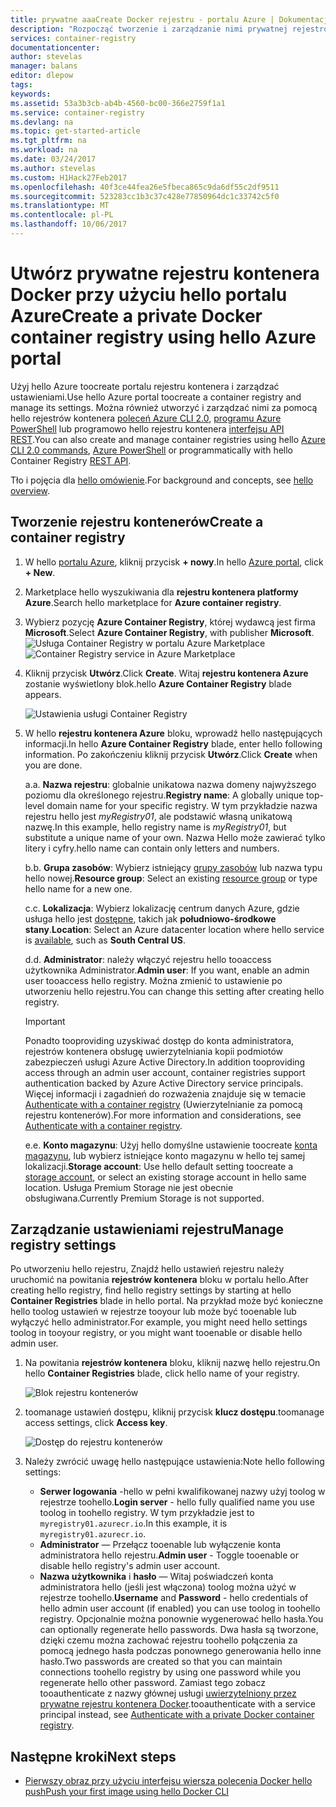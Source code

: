 ```yaml
---
title: prywatne aaaCreate Docker rejestru - portalu Azure | Dokumentacja firmy Microsoft
description: "Rozpocząć tworzenie i zarządzanie nimi prywatnej rejestrów kontenera Docker z hello portalu Azure"
services: container-registry
documentationcenter: 
author: stevelas
manager: balans
editor: dlepow
tags: 
keywords: 
ms.assetid: 53a3b3cb-ab4b-4560-bc00-366e2759f1a1
ms.service: container-registry
ms.devlang: na
ms.topic: get-started-article
ms.tgt_pltfrm: na
ms.workload: na
ms.date: 03/24/2017
ms.author: stevelas
ms.custom: H1Hack27Feb2017
ms.openlocfilehash: 40f3ce44fea26e5fbeca865c9da6df55c2df9511
ms.sourcegitcommit: 523283cc1b3c37c428e77850964dc1c33742c5f0
ms.translationtype: MT
ms.contentlocale: pl-PL
ms.lasthandoff: 10/06/2017
---
```

# <a name="create-a-private-docker-container-registry-using-hello-azure-portal"></a><span data-ttu-id="99f82-103">Utwórz prywatne rejestru kontenera Docker przy użyciu hello portalu Azure</span><span class="sxs-lookup"><span data-stu-id="99f82-103">Create a private Docker container registry using hello Azure portal</span></span>
<span data-ttu-id="99f82-104">Użyj hello Azure toocreate portalu rejestru kontenera i zarządzać ustawieniami.</span><span class="sxs-lookup"><span data-stu-id="99f82-104">Use hello Azure portal toocreate a container registry and manage its settings.</span></span> <span data-ttu-id="99f82-105">Można również utworzyć i zarządzać nimi za pomocą hello rejestrów kontenera [poleceń Azure CLI 2.0](container-registry-get-started-azure-cli.md), [programu Azure PowerShell](container-registry-get-started-powershell.md) lub programowo hello rejestru kontenera [interfejsu API REST](https://go.microsoft.com/fwlink/p/?linkid=834376).</span><span class="sxs-lookup"><span data-stu-id="99f82-105">You can also create and manage container registries using hello [Azure CLI 2.0 commands](container-registry-get-started-azure-cli.md), [Azure PowerShell](container-registry-get-started-powershell.md) or programmatically with hello Container Registry [REST API](https://go.microsoft.com/fwlink/p/?linkid=834376).</span></span>

<span data-ttu-id="99f82-106">Tło i pojęcia dla [hello omówienie](container-registry-intro.md).</span><span class="sxs-lookup"><span data-stu-id="99f82-106">For background and concepts, see [hello overview](container-registry-intro.md).</span></span>

## <a name="create-a-container-registry"></a><span data-ttu-id="99f82-107">Tworzenie rejestru kontenerów</span><span class="sxs-lookup"><span data-stu-id="99f82-107">Create a container registry</span></span>
1. <span data-ttu-id="99f82-108">W hello [portalu Azure](https://portal.azure.com), kliknij przycisk **+ nowy**.</span><span class="sxs-lookup"><span data-stu-id="99f82-108">In hello [Azure portal](https://portal.azure.com), click **+ New**.</span></span>
2. <span data-ttu-id="99f82-109">Marketplace hello wyszukiwania dla **rejestru kontenera platformy Azure**.</span><span class="sxs-lookup"><span data-stu-id="99f82-109">Search hello marketplace for **Azure container registry**.</span></span>
3. <span data-ttu-id="99f82-110">Wybierz pozycję **Azure Container Registry**, której wydawcą jest firma **Microsoft**.</span><span class="sxs-lookup"><span data-stu-id="99f82-110">Select **Azure Container Registry**, with publisher **Microsoft**.</span></span>
    <span data-ttu-id="99f82-111">![Usługa Container Registry w portalu Azure Marketplace](./media/container-registry-get-started-portal/container-registry-marketplace.png)</span><span class="sxs-lookup"><span data-stu-id="99f82-111">![Container Registry service in Azure Marketplace](./media/container-registry-get-started-portal/container-registry-marketplace.png)</span></span>
4. <span data-ttu-id="99f82-112">Kliknij przycisk **Utwórz**.</span><span class="sxs-lookup"><span data-stu-id="99f82-112">Click **Create**.</span></span> <span data-ttu-id="99f82-113">Witaj **rejestru kontenera Azure** zostanie wyświetlony blok.</span><span class="sxs-lookup"><span data-stu-id="99f82-113">hello **Azure Container Registry** blade appears.</span></span>

    ![Ustawienia usługi Container Registry](./media/container-registry-get-started-portal/container-registry-settings.png)
5. <span data-ttu-id="99f82-115">W hello **rejestru kontenera Azure** bloku, wprowadź hello następujących informacji.</span><span class="sxs-lookup"><span data-stu-id="99f82-115">In hello **Azure Container Registry** blade, enter hello following information.</span></span> <span data-ttu-id="99f82-116">Po zakończeniu kliknij przycisk **Utwórz**.</span><span class="sxs-lookup"><span data-stu-id="99f82-116">Click **Create** when you are done.</span></span>

    <span data-ttu-id="99f82-117">a.</span><span class="sxs-lookup"><span data-stu-id="99f82-117">a.</span></span> <span data-ttu-id="99f82-118">**Nazwa rejestru**: globalnie unikatowa nazwa domeny najwyższego poziomu dla określonego rejestru.</span><span class="sxs-lookup"><span data-stu-id="99f82-118">**Registry name**: A globally unique top-level domain name for your specific registry.</span></span> <span data-ttu-id="99f82-119">W tym przykładzie nazwa rejestru hello jest *myRegistry01*, ale podstawić własną unikatową nazwę.</span><span class="sxs-lookup"><span data-stu-id="99f82-119">In this example, hello registry name is *myRegistry01*, but substitute a unique name of your own.</span></span> <span data-ttu-id="99f82-120">Nazwa Hello może zawierać tylko litery i cyfry.</span><span class="sxs-lookup"><span data-stu-id="99f82-120">hello name can contain only letters and numbers.</span></span>

    <span data-ttu-id="99f82-121">b.</span><span class="sxs-lookup"><span data-stu-id="99f82-121">b.</span></span> <span data-ttu-id="99f82-122">**Grupa zasobów**: Wybierz istniejący [grupy zasobów](../azure-resource-manager/resource-group-overview.md#resource-groups) lub nazwa typu hello nowej.</span><span class="sxs-lookup"><span data-stu-id="99f82-122">**Resource group**: Select an existing [resource group](../azure-resource-manager/resource-group-overview.md#resource-groups) or type hello name for a new one.</span></span>

    <span data-ttu-id="99f82-123">c.</span><span class="sxs-lookup"><span data-stu-id="99f82-123">c.</span></span> <span data-ttu-id="99f82-124">**Lokalizacja**: Wybierz lokalizację centrum danych Azure, gdzie usługa hello jest [dostępne](https://azure.microsoft.com/regions/services/), takich jak **południowo-środkowe stany**.</span><span class="sxs-lookup"><span data-stu-id="99f82-124">**Location**: Select an Azure datacenter location where hello service is [available](https://azure.microsoft.com/regions/services/), such as **South Central US**.</span></span>

    <span data-ttu-id="99f82-125">d.</span><span class="sxs-lookup"><span data-stu-id="99f82-125">d.</span></span> <span data-ttu-id="99f82-126">**Administrator**: należy włączyć rejestru hello tooaccess użytkownika Administrator.</span><span class="sxs-lookup"><span data-stu-id="99f82-126">**Admin user**: If you want, enable an admin user tooaccess hello registry.</span></span> <span data-ttu-id="99f82-127">Można zmienić to ustawienie po utworzeniu hello rejestru.</span><span class="sxs-lookup"><span data-stu-id="99f82-127">You can change this setting after creating hello registry.</span></span>

      > [!IMPORTANT]
      > <span data-ttu-id="99f82-128">Ponadto tooproviding uzyskiwać dostęp do konta administratora, rejestrów kontenera obsługę uwierzytelniania kopii podmiotów zabezpieczeń usługi Azure Active Directory.</span><span class="sxs-lookup"><span data-stu-id="99f82-128">In addition tooproviding access through an admin user account, container registries support authentication backed by Azure Active Directory service principals.</span></span> <span data-ttu-id="99f82-129">Więcej informacji i zagadnień do rozważenia znajduje się w temacie [Authenticate with a container registry](container-registry-authentication.md) (Uwierzytelnianie za pomocą rejestru kontenerów).</span><span class="sxs-lookup"><span data-stu-id="99f82-129">For more information and considerations, see [Authenticate with a container registry](container-registry-authentication.md).</span></span>
      >

    <span data-ttu-id="99f82-130">e.</span><span class="sxs-lookup"><span data-stu-id="99f82-130">e.</span></span> <span data-ttu-id="99f82-131">**Konto magazynu**: Użyj hello domyślne ustawienie toocreate [konta magazynu](../storage/common/storage-introduction.md), lub wybierz istniejące konto magazynu w hello tej samej lokalizacji.</span><span class="sxs-lookup"><span data-stu-id="99f82-131">**Storage account**: Use hello default setting toocreate a [storage account](../storage/common/storage-introduction.md), or select an existing storage account in hello same location.</span></span> <span data-ttu-id="99f82-132">Usługa Premium Storage nie jest obecnie obsługiwana.</span><span class="sxs-lookup"><span data-stu-id="99f82-132">Currently Premium Storage is not supported.</span></span>

## <a name="manage-registry-settings"></a><span data-ttu-id="99f82-133">Zarządzanie ustawieniami rejestru</span><span class="sxs-lookup"><span data-stu-id="99f82-133">Manage registry settings</span></span>
<span data-ttu-id="99f82-134">Po utworzeniu hello rejestru, Znajdź hello ustawień rejestru należy uruchomić na powitania **rejestrów kontenera** bloku w portalu hello.</span><span class="sxs-lookup"><span data-stu-id="99f82-134">After creating hello registry, find hello registry settings by starting at hello **Container Registries** blade in hello portal.</span></span> <span data-ttu-id="99f82-135">Na przykład może być konieczne hello toolog ustawień w rejestrze tooyour lub może być tooenable lub wyłączyć hello administrator.</span><span class="sxs-lookup"><span data-stu-id="99f82-135">For example, you might need hello settings toolog in tooyour registry, or you might want tooenable or disable hello admin user.</span></span>

1. <span data-ttu-id="99f82-136">Na powitania **rejestrów kontenera** bloku, kliknij nazwę hello rejestru.</span><span class="sxs-lookup"><span data-stu-id="99f82-136">On hello **Container Registries** blade, click hello name of your registry.</span></span>

    ![Blok rejestru kontenerów](./media/container-registry-get-started-portal/container-registry-blade.png)
2. <span data-ttu-id="99f82-138">toomanage ustawień dostępu, kliknij przycisk **klucz dostępu**.</span><span class="sxs-lookup"><span data-stu-id="99f82-138">toomanage access settings, click **Access key**.</span></span>

    ![Dostęp do rejestru kontenerów](./media/container-registry-get-started-portal/container-registry-access.png)
3. <span data-ttu-id="99f82-140">Należy zwrócić uwagę hello następujące ustawienia:</span><span class="sxs-lookup"><span data-stu-id="99f82-140">Note hello following settings:</span></span>

   * <span data-ttu-id="99f82-141">**Serwer logowania** -hello w pełni kwalifikowanej nazwy użyj toolog w rejestrze toohello.</span><span class="sxs-lookup"><span data-stu-id="99f82-141">**Login server** - hello fully qualified name you use toolog in toohello registry.</span></span> <span data-ttu-id="99f82-142">W tym przykładzie jest to `myregistry01.azurecr.io`.</span><span class="sxs-lookup"><span data-stu-id="99f82-142">In this example, it is `myregistry01.azurecr.io`.</span></span>
   * <span data-ttu-id="99f82-143">**Administrator** — Przełącz tooenable lub wyłączenie konta administratora hello rejestru.</span><span class="sxs-lookup"><span data-stu-id="99f82-143">**Admin user** - Toggle tooenable or disable hello registry's admin user account.</span></span>
   * <span data-ttu-id="99f82-144">**Nazwa użytkownika** i **hasło** — Witaj poświadczeń konta administratora hello (jeśli jest włączona) toolog można użyć w rejestrze toohello.</span><span class="sxs-lookup"><span data-stu-id="99f82-144">**Username** and **Password** - hello credentials of hello admin user account (if enabled) you can use toolog in toohello registry.</span></span> <span data-ttu-id="99f82-145">Opcjonalnie można ponownie wygenerować hello hasła.</span><span class="sxs-lookup"><span data-stu-id="99f82-145">You can optionally regenerate hello passwords.</span></span> <span data-ttu-id="99f82-146">Dwa hasła są tworzone, dzięki czemu można zachować rejestru toohello połączenia za pomocą jednego hasła podczas ponownego generowania hello inne hasło.</span><span class="sxs-lookup"><span data-stu-id="99f82-146">Two passwords are created so that you can maintain connections toohello registry by using one password while you regenerate hello other password.</span></span> <span data-ttu-id="99f82-147">Zamiast tego zobacz tooauthenticate z nazwy głównej usługi [uwierzytelniony przez prywatne rejestru kontenera Docker](container-registry-authentication.md).</span><span class="sxs-lookup"><span data-stu-id="99f82-147">tooauthenticate with a service principal instead, see [Authenticate with a private Docker container registry](container-registry-authentication.md).</span></span>

## <a name="next-steps"></a><span data-ttu-id="99f82-148">Następne kroki</span><span class="sxs-lookup"><span data-stu-id="99f82-148">Next steps</span></span>
* [<span data-ttu-id="99f82-149">Pierwszy obraz przy użyciu interfejsu wiersza polecenia Docker hello push</span><span class="sxs-lookup"><span data-stu-id="99f82-149">Push your first image using hello Docker CLI</span></span>](container-registry-get-started-docker-cli.md)
